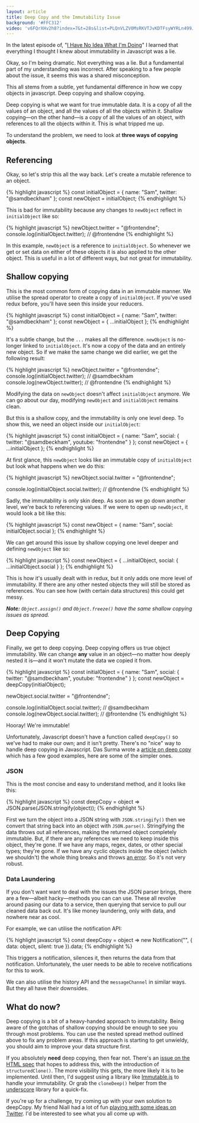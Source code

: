 ```yaml
---
layout: article
title: Deep Copy and the Immutability Issue
background: '#FFC312'
video: 'v6FQrXHv2h8?index=7&t=28s&list=PLQnVLZV0MsRKVTJvKDTFsyWYRLn499JP6'
---
```


In the latest episode of, "[I Have No Idea What I'm Doing](https://www.youtube.com/watch?v=v6FQrXHv2h8&index=7&list=PLQnVLZV0MsRKVTJvKDTFsyWYRLn499JP6)" I learned that everything I thought I knew about immutability in Javascript was a lie.

Okay, so I'm being dramatic.
Not everything was a lie.
But a fundamental part of my understanding was incorrect.
After speaking to a few people about the issue, it seems this was a shared misconception.

This all stems from a subtle, yet fundamental difference in how we copy objects in javascript.
Deep copying and shallow copying.

Deep copying is what we want for true immutable data.
It is a copy of all the values of an object, and all the values of all the objects within it.
Shallow copying—on the other hand—is a copy of all the values of an object, with references to all the objects within it.
This is what tripped me up.

To understand the problem, we need to look at **three ways of copying objects**.

## Referencing

Okay, so let's strip this all the way back.
Let's create a mutable reference to an object.

{% highlight javascript %}
const initialObject = { name: "Sam", twitter: "@samdbeckham" };
const newObject = initialObject;
{% endhighlight %}

This is bad for immutability because any changes to `newObject` reflect in `initialObject` like so:

{% highlight javascript %}
newObject.twitter = "@frontendne";
console.log(initialObject.twitter); // @frontendne
{% endhighlight %}

In this example, `newObject` is a reference to `initialObject`.
So whenever we get or set data on either of these objects it is also applied to the other object.
This is useful in a lot of different ways, but not great for immutability.

## Shallow copying

This is the most common form of copying data in an immutable manner.
We utilise the spread operator to create a copy of `initialObject`.
If you've used redux before, you'll have seen this inside your reducers.

{% highlight javascript %}
const initialObject = { name: "Sam", twitter: "@samdbeckham" };
const newObject = { ...initialObject };
{% endhighlight %}

It's a subtle change, but the `...` makes all the difference.
`newObject` is no-longer linked to `initialObject`.
It's now a copy of the data and an entirely new object.
So if we make the same change we did earlier, we get the following result:

{% highlight javascript %}
newObject.twitter = "@frontendne";
console.log(initialObject.twitter); // @samdbeckham
console.log(newObject.twitter); // @frontendne
{% endhighlight %}

Modifying the data on `newObject` doesn't affect `initialObject` anymore.
We can go about our day, modifying `newObject` and `initialObject` remains clean.

But this is a shallow copy, and the immutability is only one level deep.
To show this, we need an object inside our `initialObject`:

{% highlight javascript %}
const initialObject = {
  name: "Sam",
  social: {
    twitter: "@samdbeckham",
    youtube: "frontendne"
  }
};
const newObject = { ...initialObject };
{% endhighlight %}

At first glance, this `newObject` looks like an immutable copy of `initialObject` but look what happens when we do this:

{% highlight javascript %}
newObject.social.twitter = "@frontendne";

console.log(initialObject.social.twitter); // @frontendne
{% endhighlight %}

Sadly, the immutability is only skin deep.
As soon as we go down another level, we're back to referencing values.
If we were to open up `newObject`, it would look a bit like this:

{% highlight javascript %}
const newObject = {
  name: "Sam",
  social: initialObject.social
};
{% endhighlight %}

We can get around this issue by shallow copying one level deeper and defining `newObject` like so:

{% highlight javascript %}
const newObject = {
  ...initialObject,
  social: { ...initialObject.social }
};
{% endhighlight %}

This is how it's usually dealt with in redux, but it only adds one more level of immutability.
If there are any other nested objects they will still be stored as references.
You can see how (with certain data structures) this could get messy.

___Note:__  `Object.assign()` and `Object.freeze()` have the same shallow copying issues as spread._

## Deep Copying

Finally, we get to deep copying.
Deep copying offers us true object immutability.
We can change **any** value in an object—no matter how deeply nested it is—and it won't mutate the data we copied it from.

{% highlight javascript %}
const initialObject = {
  name: "Sam",
  social: {
    twitter: "@samdbeckham",
    youtube: "frontendne"
  }
};
const newObject = deepCopy(initialObject);

newObject.social.twitter = "@frontendne";

console.log(initialObject.social.twitter); // @samdbeckham
console.log(newObject.social.twitter); // @frontendne
{% endhighlight %}

Hooray! We're immutable!

Unfortunately, Javascript doesn't have a function called `deepCopy()` so we've had to make our own; and it isn't pretty.
There's no "nice" way to handle deep copying in Javascript.
Das Surma wrote a [article on deep copy](https://dassur.ma/things/deep-copy/) which has a few good examples, here are some of the simpler ones.

### JSON

This is the most concise and easy to understand method, and it looks like this:

{% highlight javascript %}
const deepCopy = object => JSON.parse(JSON.stringify(object));
{% endhighlight %}

First we turn the object into a JSON string with `JSON.stringify()` then we convert that string back into an object with `JSON.parse()`.
Stringifying the data throws out all references, making the returned object completely immutable.
But, if there are any references we need to keep inside this object, they're gone.
If we have any maps, regex, dates, or other special types; they're gone.
If we have any cyclic objects inside the object (which we shouldn't) the whole thing breaks and throws [an error](https://developer.mozilla.org/en-US/docs/Web/JavaScript/Reference/Errors/Cyclic_object_value).
So it's not very robust.

### Data Laundering

If you don't want want to deal with the issues the JSON parser brings, there are a few—albeit hacky—methods you can can use.
These all revolve around pasing our data to a service, then querying that service to pull our cleaned data back out.
It's like money laundering, only with data, and nowhere near as cool.

For example, we can utilise the notification API:

{% highlight javascript %}
const deepCopy = object =>
  new Notification("", {
    data: object,
    silent: true
  }).data;
{% endhighlight %}

This triggers a notification, silences it, then returns the data from that notification.
Unfortunately, the user needs to be able to receive notifications for this to work.

We can also utilise the history API and the `messageChannel` in similar ways.
But they all have their downsides.

## What do now?

Deep copying is a bit of a heavy-handed approach to immutability.
Being aware of the gotchas of shallow copying should be enough to see you through most problems.
You can use the nested spread method outlined above to fix any problem areas.
If this approach is starting to get unwieldy, you should aim to improve your data structure first.

If you absolutely **need** deep copying, then fear not.
There's an [issue on the HTML spec](https://github.com/whatwg/html/issues/793) that hopes to address this, with the introduction of `structuredClone()`.
The more visibility this gets, the more likely it is to be implemented.
Until then, I'd suggest using a library like [Immutable.js](https://facebook.github.io/immutable-js/) to handle your immutability.
Or grab the `cloneDeep()` helper from the [underscore](https://lodash.com/docs/4.17.5#cloneDeep) library for a quick-fix.

If you're up for a challenge, try coming up with your own solution to deepCopy.
My friend Niall had a lot of fun [playing with some ideas on Twitter](https://twitter.com/JAMXCORE/status/965716621896667137).
I'd be interested to see what you all come up with.
